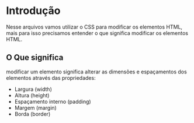 # Introdução

Nesse arquivos vamos utilizar o CSS para modificar os elementos HTML, mais
para isso precisamos entender o que significa modificar os elementos HTML.

## O Que significa 

modificar um elemento significa alterar as dimensões e espaçamentos dos elementos
através das propriedades:

- Largura (width)
- Altura (height)
- Espaçamento interno (padding)
- Margem (margin)
- Borda (border)
